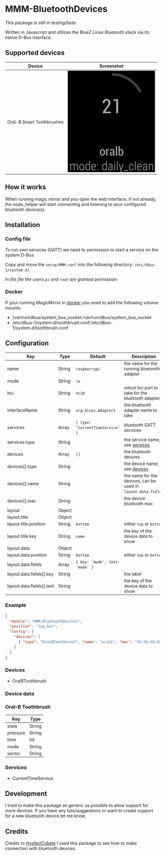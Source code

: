 # MMM-BluetoothDevices

*This package is still in testing/beta* 

Written in Javascript and utilizes the BlueZ Linux Bluetooth stack via its native D-Bus interface.

## Supported devices
| Device                    | Screenshot                                      |
| ---                       | ---                                             |
| Oral-B Smart Toothbrushes | ![Screenshot](/screenshots/oralbtoothbrush.png) |

## How it works
When running magic mirror and you open the web interface, if not already, the node_helper will start connecting and listening to your configured bluetooth device(s).

## Installation

### Config file
To run own services (GATT) we need to permission to start a service on the system D-Bus.

Copy and move the `setup/MMM.conf` into the following directory: `/etc/dbus-1/system.d/`.

*In the file the users `pi` and `root` are granted permission.*

### Docker
If your running MagicMirror in [docker](https://docs.magicmirror.builders/getting-started/installation.html#docker-image) you need to add the following volume mounts:
- /var/run/dbus/system_bus_socket:/var/run/dbus/system_bus_socket
- /etc/dbus-1/system.d/toothbrush.conf:/etc/dbus-1/system.d/toothbrush.conf

## Configuration

| Key                       | Type   | Default                          | Description                                                   |
| ---                       | ---    | ---                              | ---                                                           |
| name                      | String | `raspberrypi`                    | the name for the running bluetooth adapter                    |
| mode                      | String | `le`                             |                                                               |
| hci                       | String | `hci0`                           | which hci port to take for the bluetooth adapter              |
| interfaceName             | String | `org.bluez.Adapter1`             | the bluetooth adapter name to take                            |
| services                  | Array  | `{ type: 'CurrentTimeService' }` | bluetooth GATT services                                       |
| services.type             | String |                                  | the service name, see [services](#services)                   |
| devices                   | Array  | `[]`                             | the bluetooth devices                                         |
| devices[].type            | String |                                  | the device name, see [devices](#devices)                      |
| devices[].name            | String |                                  | the name for the devices, can be used in `layout.data.fields` |
| devices[].mac             | String |                                  | the device bluetooth mac                                      |
| layout                    | Object |                                  |                                                               |
| layout.title              | Object |                                  |                                                               |
| layout.title.position     | String | `bottom`                         | either `top` or `bottom`                                      |
| layout.title.key          | String | `name`                           | the key of the device data to show                            |
| layout.data               | Object |                                  |                                                               |
| layout.data.position      | String | `bottom`                         | either `top` or `bottom`                                      |
| layout.data.fields        | Array  | `{ key: 'mode', text: 'mode' }`  |                                                               |
| layout.data.fields[].key  | String |                                  | the label                                                     |
| layout.data.fields[].text | String |                                  | the key of the device data to show                            |

### Example
```json
{
  "module": "MMM-BluetoothDevices",
  "position": "top_bar",
  "config": {
    "devices": [
      { "type": "OralBToothbrush", "name": "oralb", "mac": "XX:XX:XX:XX:XX:XX" }
    ]
  }
}
```

### Devices
 - OralBToothbrush
 
### Device data

### Oral-B Toothbrush
| Key      | Type   |
| ---      | ---    |
| state    | String |
| pressure | String |
| time     | Int    |
| mode     | String |
| sector   | String |

### Services
 - CurrentTimeService

## Development
I tried to make this package as generic as possible to allow support for more devices.
If you have any tips/suggestions or want to create support for a new bluetooth device let me know.
 
## Credits
Credits to [Hypfer/Cybele](https://github.com/Hypfer/Cybele) I used this package to see how to make connection with bluetooth devices.

